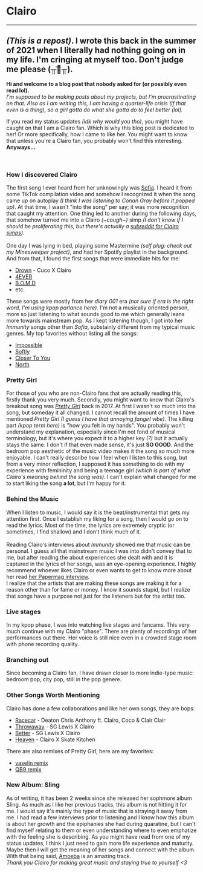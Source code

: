 # Clairo

---
*(This is a repost)*. I wrote this back in the summer of 2021 when I literally had nothing going on in my life. I'm cringing at myself too. Don't judge me please (╥︣﹏᷅╥).
---

**Hi and welcome to a blog post that nobody asked for (or possibly even read lol).**  
*I'm supposed to be making posts about my projects, but I'm procrastinating on that. Also as I am writing this, I am having a quarter-life crisis (if that even is a thing), so a girl gotta do what she gotta do to feel better (lol).* 
  
If you read my status updates *(idk why would you tho)*, you might have caught on that I am a Clairo fan. Which is why this blog post is dedicated to her! Or more specifically, how I came to like her. You might want to know that unless you're a Clairo fan, you probably won't find this interesting. **Anyways...**

<br>

### How I discovered Clairo

The first song I ever heard from her unknowingly was [Sofia](https://www.youtube.com/watch?v=L9l8zCOwEII). I heard it from some TikTok compilation video and somehow I recognized it when the song came up on autoplay *(I think I was listening to Conan Gray before it popped up)*. At that time, I wasn't "into the song" per say; it was more recognition that caught my attention. One thing led to another during the following days, that somehow turned me into a Clairo *(~cough~)* simp *(I don't know if I should be proliferating this, but there's actually a [subreddit for Clairo simps](https://www.reddit.com/r/simpsforclairo/))*.  
<br>
One day I was lying in bed, playing some Mastermine *(self plug: check out my Minesweeper project)*, and had her Spotify playlist in the background. And from that, I found the first songs that were immediate hits for me:
- [Drown](https://www.youtube.com/watch?v=_1VyGyWpQpU) - Cuco X Clairo
- [4EVER](https://www.youtube.com/watch?v=tlGUom_AV4o)
- [B.O.M.D](https://www.youtube.com/watch?v=PC3BXUn-EPM)
- etc.

These songs were mostly from her *diary 001* era *(not sure if era is the right word, I'm using kpop parlance here)*. I'm not a musically oriented person, more so just listening to what sounds good to me which generally leans more towards mainstream pop. As I kept listening though, I got into her *Immunity* songs other than *Sofia*, substainly different from my typical music genres. My top favorites without listing all the songs:
- [Impossible](https://www.youtube.com/watch?v=1jmyew3UsHg)
- [Softly](https://www.youtube.com/watch?v=SQdgdWayPhQ)
- [Closer To You](https://www.youtube.com/watch?v=7zFJZtwY4tM)
- [North](https://www.youtube.com/watch?v=W6Tzl8vISjQ)

### Pretty Girl

For those of you who are non-Clairo fans that are actually reading this, firstly thank you very much. Secondly, you might want to know that Clairo's breakout song was *[Pretty Girl](https://www.youtube.com/watch?v=mngtcfcaVrI)* back in 2017. At first I wasn't so much into the song, but someday it all changed. I cannot recall the amount of times I have mentioned *Pretty Girl* *(I guess I have that annoying fangirl vibe)*.  The killing part *(kpop term here)* is "how you felt in my hands". You probably won't understand my explanation, especially since I'm not fond of musical terminology, but it's where you expect it to a higher key *(?)* but it actually stays the same. I don't if that even made sense, it's just **SO GOOD**. And the bedroom pop aesthetic of the music video makes it the song so much more enjoyable. I can't really describe how I feel when I listen to this song, but from a very minor reflection, I supposed it has something to do with my experience with femininity and being a teenage girl *(which is part of what Clairo's meaning behind the song was)*. I can't explain what changed for me to start liking the song **a lot**, but I'm happy for it. 

### Behind the Music

When I listen to music, I would say it is the beat/instrumental that gets my attention first. Once I establish my liking for a song, then I would go on to read the lyrics. Most of the time, the lyrics are extremely cryptic (or sometimes, I find shallow) and I don't think much of it.  
<br>
Reading Clairo's interviews about *Immunity* showed me that music can be personal. I guess all that mainstream music I was into didn't convey that to me, but after reading the about experiences she dealt with and it is captured in the lyrics of her songs, was an eye-opening experience. I highly recommend whoever likes Clairo or even wants to get to know more about her read [her Papermag interview](https://www.papermag.com/clairo-immunity-2639447111.html?rebelltitem=50#rebelltitem50).
<br>
I realize that the artists that are making these songs are making it for a reason other than for fame or money. I know it sounds stupid, but I realize that songs have a purpose not just for the listeners but for the artist too.

### Live stages
In my kpop phase, I was into watching live stages and fancams. This very much continue with my Clairo "phase". There are plenty of recordings of her performances out there. Her voice is still nice even in a crowded stage room with phone recording quality.

### Branching out
Since becoming a Clairo fan, I have drawn closer to more indie-type music: bedroom pop, city pop, still in the pop genere. 

### Other Songs Worth Mentioning
Clairo has done a few collaborations and like her own songs, they are bops:
- [Racecar](https://www.youtube.com/watch?v=MMMshdy-0gw) - Deaton Chris Anthony ft. Clairo, Coco & Clair Clair
- [Throwaway](https://www.youtube.com/watch?v=n256GrUVie0) -  SG Lewis X Clairo
- [Better](https://www.youtube.com/watch?v=dqxH3jThqq4) - SG Lewis X Clairo
- [Heaven](https://www.youtube.com/watch?v=jRVDXGk2yrc) - Clairo X Skate Kitchen

There are also remixes of Pretty Girl, here are my favorites:
- [vaselin remix](https://www.youtube.com/watch?v=8DTcYn2fBcc)
- [QB9 remix](https://www.youtube.com/watch?v=OgkOzXrfFl0&list=LL&index=8)

### New Album: Sling
As of writing, it has been 2 weeks since she released her sophmore album Sling. As much as I like her previous tracks, this album is not hitting it for me. I would say it's mainly the type of music that is straying it away from me. I had read a few interviews prior to listening and I know how this album is about her growth and the epiphanies she had during quaratine, but I can't find myself relating to them or even understanding where to even emphatize with the feeling she is describing. As you might have read from one of my status updates, I think I just need to gain more life experience and maturity. Maybe then I will get the meaning of her songs and connect with the album. With that being said, [Amoeba](https://www.youtube.com/watch?v=VR8ooa3G_5M) is an amazing track.
<br>
*Thank you Clairo for making great music and staying true to yourself <3*


